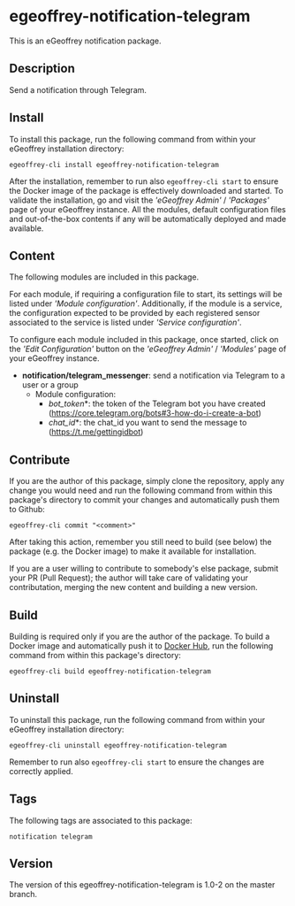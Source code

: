 # egeoffrey-notification-telegram

This is an eGeoffrey notification package.

## Description

Send a notification through Telegram.

## Install

To install this package, run the following command from within your eGeoffrey installation directory:
```
egeoffrey-cli install egeoffrey-notification-telegram
```
After the installation, remember to run also `egeoffrey-cli start` to ensure the Docker image of the package is effectively downloaded and started.
To validate the installation, go and visit the *'eGeoffrey Admin'* / *'Packages'* page of your eGeoffrey instance. All the modules, default configuration files and out-of-the-box contents if any will be automatically deployed and made available.
## Content

The following modules are included in this package.

For each module, if requiring a configuration file to start, its settings will be listed under *'Module configuration'*. Additionally, if the module is a service, the configuration expected to be provided by each registered sensor associated to the service is listed under *'Service configuration'*.

To configure each module included in this package, once started, click on the *'Edit Configuration'* button on the *'eGeoffrey Admin'* / *'Modules'* page of your eGeoffrey instance.
- **notification/telegram_messenger**: send a notification via Telegram to a user or a group
  - Module configuration:
    - *bot_token**: the token of the Telegram bot you have created (https://core.telegram.org/bots#3-how-do-i-create-a-bot)
    - *chat_id**: the chat_id you want to send the message to (https://t.me/gettingidbot)

## Contribute

If you are the author of this package, simply clone the repository, apply any change you would need and run the following command from within this package's directory to commit your changes and automatically push them to Github:
```
egeoffrey-cli commit "<comment>"
```
After taking this action, remember you still need to build (see below) the package (e.g. the Docker image) to make it available for installation.

If you are a user willing to contribute to somebody's else package, submit your PR (Pull Request); the author will take care of validating your contributation, merging the new content and building a new version.

## Build

Building is required only if you are the author of the package. To build a Docker image and automatically push it to [Docker Hub](https://hub.docker.com/r/egeoffrey/egeoffrey-notification-telegram), run the following command from within this package's directory:
```
egeoffrey-cli build egeoffrey-notification-telegram
```

## Uninstall

To uninstall this package, run the following command from within your eGeoffrey installation directory:
```
egeoffrey-cli uninstall egeoffrey-notification-telegram
```
Remember to run also `egeoffrey-cli start` to ensure the changes are correctly applied.
## Tags

The following tags are associated to this package:
```
notification telegram
```

## Version

The version of this egeoffrey-notification-telegram is 1.0-2 on the master branch.
